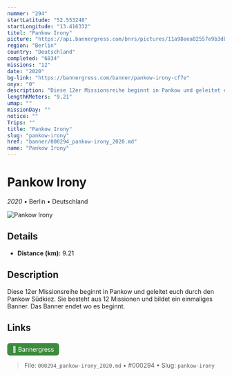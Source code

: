 ```yaml
---
nummer: "294"
startLatitude: "52.553248"
startLongitude: "13.416332"
titel: "Pankow Irony"
picture: "https://api.bannergress.com/bnrs/pictures/11a98eea02557e9b3dba0cb5e73d42d3"
region: "Berlin"
country: "Deutschland"
completed: "6834"
missions: "12"
date: "2020"
bg-link: "https://bannergress.com/banner/pankow-irony-cf7e"
onyx: "0"
description: "Diese 12er Missionsreihe beginnt in Pankow und geleitet euch durch den Pankow Südkiez. Sie besteht aus 12 Missionen und bildet ein einmaliges Banner. Das Banner endet wo es beginnt."
lengthKMeters: "9,21"
umap: ""
missionDay: ""
notice: ""
Trips: ""
title: "Pankow Irony"
slug: "pankow-irony"
href: "banner/000294_pankow-irony_2020.md"
name: "Pankow Irony"
---
```

# Pankow Irony

*2020* • Berlin • Deutschland

![Pankow Irony](https://api.bannergress.com/bnrs/pictures/11a98eea02557e9b3dba0cb5e73d42d3)



## Details
- **Distance (km):** 9.21






## Description
Diese 12er Missionsreihe beginnt in Pankow und geleitet euch durch den Pankow Südkiez. Sie besteht aus 12 Missionen und bildet ein einmaliges Banner. Das Banner endet wo es beginnt.



## Links
<a href="https://bannergress.com/banner/pankow-irony-cf7e" style="display:inline-block;margin:6px 8px 0 0;padding:6px 12px;background:#3c8b3c;color:#fff;text-decoration:none;border-radius:6px;">🔗 Bannergress</a>




> File: `000294_pankow-irony_2020.md` • #000294 • Slug: `pankow-irony`

